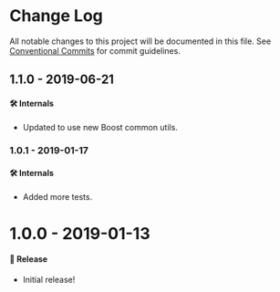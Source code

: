 # Change Log

All notable changes to this project will be documented in this file.
See [Conventional Commits](https://conventionalcommits.org) for commit guidelines.

## 1.1.0 - 2019-06-21

#### 🛠 Internals

- Updated to use new Boost common utils.

### 1.0.1 - 2019-01-17

#### 🛠 Internals

- Added more tests.

# 1.0.0 - 2019-01-13

#### 🎉 Release

- Initial release!
